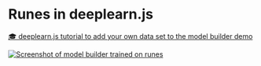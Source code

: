 # Runes in deeplearn.js
[🎓 deeplearn.js tutorial to add your own data set to the model builder demo](https://deeplearnjs.org/demos/rune_recognition/rune_recognition.html)


[![Screenshot of model builder trained on runes](https://github.com/digitalheir/deeplearnjs/raw/rune_recognition_tutorial/demos/rune_recognition/runes_cnn.jpg)](https://github.com/digitalheir/runes-in-deeplearnjs-tutorial/blob/master/rune_recognition.md)
